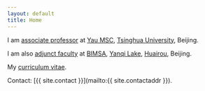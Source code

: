 ```yaml
---
layout: default
title: Home
---
```


I am [associate professor](http://ymsc.tsinghua.edu.cn/cn/content/show/170-155.html) at <a href="http://ymsc.tsinghua.edu.cn/en">Yau MSC</a>, <a href="http://www.tsinghua.edu.cn/publish/thu2018en/index.html">Tsinghua University</a>, Beijing.

<p></p>

I am also <a href="http://www.bimsa.cn/jyry">adjunct faculty</a> at <a href="http://www.bimsa.cn/wzsy">BIMSA</a>, <a href="https://www.travelchinaguide.com/attraction/beijing/yanqi-lake.htm">Yanqi Lake</a>, <a href="https://www.travelchinaguide.com/cityguides/beijing/huairou-district/">Huairou</a>, Beijing.

<p></p>

My <a href="./documents/cv.pdf">curriculum vitae</a>.

Contact: [{{ site.contact }}](mailto:{{ site.contactaddr }}).

